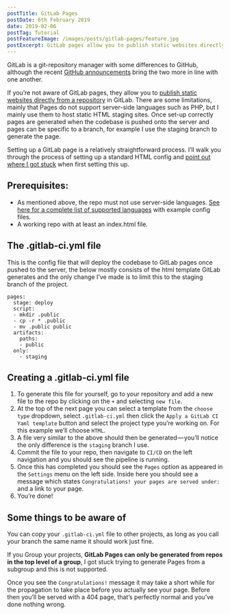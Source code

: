 ```yaml
---
postTitle: GitLab Pages
postDate: 6th February 2019
date: 2019-02-06
postTag: Tutorial
postFeatureImage: /images/posts/gitlab-pages/feature.jpg
postExcerpt: GitLab pages allow you to publish static websites directly from a repository in GitLab. I mainly use them to host static HTML staging sites.
---
```


GitLab is a git-repository manager with some differences to GitHub, although the recent [GitHub announcements](https://blog.github.com/2019-01-07-new-year-new-github/) bring the two more in line with one another.

If you’re not aware of GitLab pages, they allow you to [publish static websites directly from a repository](https://docs.gitlab.com/ee/user/project/pages/) in GitLab. There are some limitations, mainly that Pages do not support server-side languages such as PHP, but I mainly use them to host static HTML staging sites. Once set-up correctly pages are generated when the codebase is pushed onto the server and pages can be specific to a branch, for example I use the staging branch to generate the page.

Setting up a GitLab page is a relatively straightforward process. I’ll walk you through the process of setting up a standard HTML config and [point out where I got stuck](https://stackoverflow.com/questions/54227311/pages-not-showing-in-settings-after-successful-pipeline) when first setting this up.

## Prerequisites:

* As mentioned above, the repo must not use server-side languages. [See here for a complete list of supported languages](https://gitlab.com/pages) with example config files.
* A working repo with at least an index.html file.

## The .gitlab-ci.yml file

This is the config file that will deploy the codebase to GitLab pages once pushed to the server, the below mostly consists of the html template GitLab generates and the only change I’ve made is to limit this to the staging branch of the project.

```
pages:
  stage: deploy
  script:
  - mkdir .public
  - cp -r * .public
  - mv .public public
  artifacts:
    paths:
    - public
  only:
    - staging
```

## Creating a .gitlab-ci.yml file

1. To generate this file for yourself, go to your repository and add a new file to the repo by clicking on the `+` and selecting `new file`.
2. At the top of the next page you can select a template from the `choose type` dropdown, select `.gitlab-ci.yml` then click the `Apply a GitLab CI Yaml template` button and select the project type you’re working on. For this example we’ll choose `HTML`.
3. A file very similar to the above should then be generated — you’ll notice the only difference is the `staging` branch I use.
4. Commit the file to your repo, then navigate to `CI/CD` on the left navigation and you should see the pipeline is running.
5. Once this has completed you should see the `Pages` option as appeared in the `Settings` menu on the left side. Inside here you should see a message which states `Congratulations! your pages are served under:` and a link to your page.
6. You’re done!

## Some things to be aware of

You can copy your `.gitlab-ci.yml` file to other projects, as long as you call your branch the same name it should work just fine.

If you Group your projects, **GitLab Pages can only be generated from repos in the top level of a group**, I got stuck trying to generate Pages from a subgroup and this is not supported.

Once you see the `Congratulations!` message it may take a short while for the propagation to take place before you actually see your page. Before then you’ll be served with a 404 page, that’s perfectly normal and you’ve done nothing wrong.
